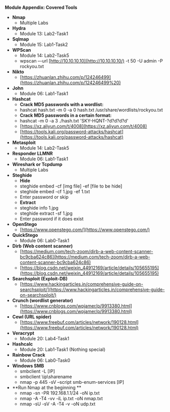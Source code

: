 **Module Appendix: Covered Tools**

-   **Nmap**
    -   Multiple Labs
-   **Hydra**
    -   Module 13: Lab2-Task1
-   **Sqlmap**
    -   Module 15: Lab1-Task2
-   **WPScan**
    -   Module 14: Lab2-Task5
    -   wpscan –-url [http://10.10.10.10](http://10.10.10.10/) -t 50 -U admin -P rockyou.txt
-   **Nikto**
    -   [https://zhuanlan.zhihu.com/p/124246499](https://zhuanlan.zhihu.com/p/124246499%20)
-   **John**
    -   Module 06: Lab1-Task1
-   **Hashcat**
    -   **Crack MD5 passwords with a wordlist:**
    -   hashcat hash.txt -m 0 -a 0 hash.txt /usr/share/wordlists/rockyou.txt
    -   **Crack MD5 passwords in a certain format:**
    -   hashcat -m 0 -a 3 ./hash.txt 'SKY-HQNT-?d?d?d?d'
    -   [https://xz.aliyun.com/t/4008](https://xz.aliyun.com/t/4008)
    -   [https://tools.kali.org/password-attacks/hashcat](https://tools.kali.org/password-attacks/hashcat)
-   **Metasploit**
    -   Module 14: Lab2-Task5
-   **Responder LLMNR**
    -   Module 06: Lab1-Task1
-   **Wireshark or Tcpdump**
    -   Multiple Labs
-   **Steghide**
    -   **Hide**
    -   steghide embed -cf [img file] -ef [file to be hide]
    -   steghide embed -cf 1.jpg -ef 1.txt
    -   Enter password or skip
    -   **Extract**
    -   steghide info 1.jpg
    -   steghide extract -sf 1.jpg
    -   Enter password if it does exist
-   **OpenStego**
    -   [https://www.openstego.com/](https://www.openstego.com/)
-   **QuickStego**
    -   Module 06: Lab0-Task1
-   **Dirb (Web content scanner)**
    -   [https://medium.com/tech-zoom/dirb-a-web-content-scanner-bc9cba624c86](https://medium.com/tech-zoom/dirb-a-web-content-scanner-bc9cba624c86)
    -   [https://blog.csdn.net/weixin_44912169/article/details/105655195](https://blog.csdn.net/weixin_44912169/article/details/105655195)
-   **Searchsploit (Exploit-DB)**
    -   [https://www.hackingarticles.in/comprehensive-guide-on-searchsploit/](https://www.hackingarticles.in/comprehensive-guide-on-searchsploit/)
-   **Crunch (wordlist generator)**
    -   [https://www.cnblogs.com/wpjamer/p/9913380.html](https://www.cnblogs.com/wpjamer/p/9913380.html)
-   **Cewl (URL spider)**
    -   [https://www.freebuf.com/articles/network/190128.html](https://www.freebuf.com/articles/network/190128.html)
-   **Veracrypt**
    -   Module 20: Lab4-Task1
-   **Hashcalc**
    -   Module 20: Lab1-Task1 (Nothing special)
-   **Rainbow Crack**
    -   Module 06: Lab0-Task0
-   **Windows SMB**
    -   smbclient -L [IP]
    -   smbclient \ip\sharename
    -   nmap -p 445 -sV –script smb-enum-services [IP]
-   **Run Nmap at the beginning **
    -   nmap -sn -PR 192.168.1.1/24 -oN ip.txt
    -   nmap -A -T4 -vv -iL ip.txt -oN nmap.txt
    -   nmap -sU -sV -A -T4 -v -oN udp.txt
